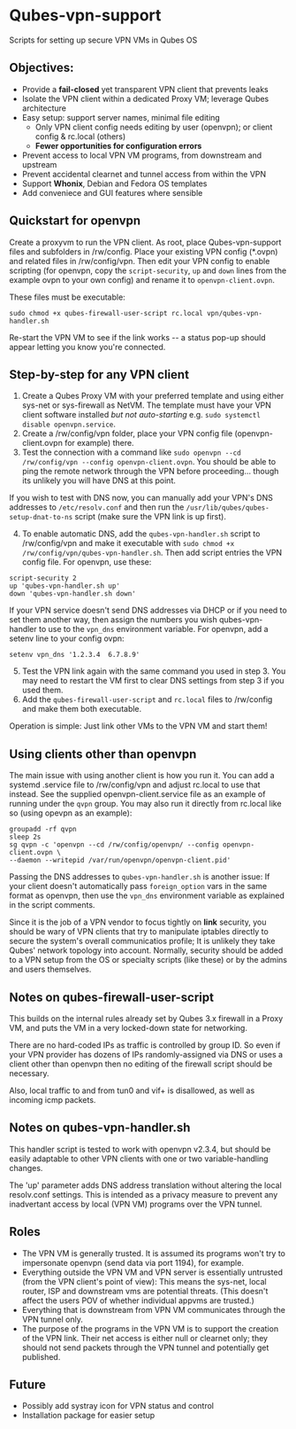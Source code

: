 # Qubes-vpn-support
Scripts for setting up secure VPN VMs in Qubes OS

Objectives:
-
* Provide a **fail-closed** yet transparent VPN client that prevents leaks
* Isolate the VPN client within a dedicated Proxy VM; leverage Qubes architecture
* Easy setup: support server names, minimal file editing
  * Only VPN client config needs editing by user (openvpn); or client config & rc.local (others)
  * __Fewer opportunities for configuration errors__
* Prevent access to local VPN VM programs, from downstream and upstream
* Prevent accidental clearnet and tunnel access from within the VPN
* Support __Whonix__, Debian and Fedora OS templates
* Add conveniece and GUI features where sensible

Quickstart for openvpn
-
Create a proxyvm to run the VPN client. As root, place Qubes-vpn-support files and subfolders in /rw/config. Place your existing VPN config (*.ovpn) and related files in /rw/config/vpn. Then edit your VPN config to enable scripting (for openvpn, copy the `script-security`, `up` and `down` lines from the example ovpn to your own config) and rename it to `openvpn-client.ovpn`.

These files must be executable:
```
sudo chmod +x qubes-firewall-user-script rc.local vpn/qubes-vpn-handler.sh
```

Re-start the VPN VM to see if the link works -- a status pop-up should appear letting you know you're connected.

Step-by-step for any VPN client
-
1. Create a Qubes Proxy VM with your preferred template and using either sys-net or sys-firewall as NetVM. The template must have your VPN client software installed *but not auto-starting* e.g. `sudo systemctl disable openvpn.service`.
2. Create a /rw/config/vpn folder, place your VPN config file (openvpn-client.ovpn for example) there.
3. Test the connection with a command like `sudo openvpn --cd  /rw/config/vpn --config openvpn-client.ovpn`. You should be able to ping the remote network through the VPN before proceeding... though its unlikely you will have DNS at this point.

If you wish to test with DNS now, you can manually add your VPN's DNS addresses to `/etc/resolv.conf` and then run the `/usr/lib/qubes/qubes-setup-dnat-to-ns` script (make sure the VPN link is up first).

4. To enable automatic DNS, add the `qubes-vpn-handler.sh` script to /rw/config/vpn and make it executable with `sudo chmod +x /rw/config/vpn/qubes-vpn-handler.sh`. Then add script entries the VPN config file. For openvpn, use these:
```
script-security 2
up 'qubes-vpn-handler.sh up'
down 'qubes-vpn-handler.sh down'
```
If your VPN service doesn't send DNS addresses via DHCP or if you need to set them another way, then assign the numbers you wish qubes-vpn-handler to use to the `vpn_dns` environment variable. For openvpn, add a setenv line to your config ovpn:
```
setenv vpn_dns '1.2.3.4  6.7.8.9'
```
5. Test the VPN link again with the same command you used in step 3. You may need to restart the VM first to clear DNS settings from step 3 if you used them.
6. Add the `qubes-firewall-user-script` and `rc.local` files to /rw/config and make them both executable.


Operation is simple: Just link other VMs to the VPN VM and start them!

Using clients other than openvpn
-
The main issue with using another client is how you run it. You can add a systemd .service file to /rw/config/vpn and adjust rc.local to use that instead. See the supplied openvpn-client.service file as an example of running under the `qvpn` group. You may also run it directly from rc.local like so (using opevpn as an example):
```
groupadd -rf qvpn
sleep 2s
sg qvpn -c 'openvpn --cd /rw/config/openvpn/ --config openvpn-client.ovpn \
--daemon --writepid /var/run/openvpn/openvpn-client.pid'
```

Passing the DNS addresses to `qubes-vpn-handler.sh` is another issue: If your client doesn't automatically pass `foreign_option` vars in the same format as openvpn, then use the `vpn_dns` environment variable as explained in the script comments.

Since it is the job of a VPN vendor to focus tightly on __link__ security, you should be wary of VPN clients that try to manipulate iptables directly to secure the system's overall communicatios profile; It is unlikely they take Qubes' network topology into account. Normally, security should be added to a VPN setup from the OS or specialty scripts (like these) or by the admins and users themselves.

Notes on qubes-firewall-user-script
-
This builds on the internal rules already set by Qubes 3.x firewall in a Proxy VM, and puts the VM in a very locked-down state for networking.

There are no hard-coded IPs as traffic is controlled by group ID. So even if your VPN provider has dozens of IPs randomly-assigned via DNS or uses a client other than openvpn then no editing of the firewall script should be necessary.

Also, local traffic to and from tun0 and vif+ is disallowed, as well as incoming icmp packets.

Notes on qubes-vpn-handler.sh
-
This handler script is tested to work with openvpn v2.3.4, but should be easily adaptable to other VPN clients with one or two variable-handling changes.

The 'up' parameter adds DNS address translation without altering the local resolv.conf settings. This is intended as a privacy measure to prevent any inadvertant access by local (VPN VM) programs over the VPN tunnel.

Roles
--
* The VPN VM is generally trusted. It is assumed its programs won't try to impersonate openvpn (send data via port 1194), for example.
* Everything outside the VPN VM and VPN server is essentially untrusted (from the VPN client's point of view): This means the sys-net, local router, ISP and downstream vms are potential threats. (This doesn't affect the users POV of whether individual appvms are trusted.)
* Everything that is downstream from VPN VM communicates through the VPN tunnel only.
* The purpose of the programs in the VPN VM is to support the creation of the VPN link. Their net access is either null or clearnet only; they should not send packets through the VPN tunnel and potentially get published.

Future
-
* Possibly add systray icon for VPN status and control
* Installation package for easier setup
